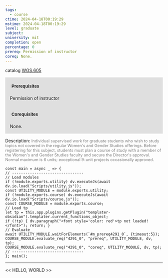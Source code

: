 ```yaml
---
tags:
  - course
ctime: 2024-04-18T00:19:29
mstime: 2024-04-18T00:19:29
level: graduate
subject: 
university: mit
completion: open
percentage: 0
prereq: Permission of instructor
coreq: None.
---
```


catalog [WGS.605](http://student.mit.edu/catalog/mWGSa.html#WGS.605)

<span style="display: block; padding: 15px; background-color: rgb(100, 100, 100, 0.2);"><font id="m_prereq4291_0" style="display: block; font-family: Arial, sans-serif; font-weight: bold; padding: 5px">Prerequisites</font><br><span id="prereq4291_0">Permission of instructor</span></span>
<span style="display: block; padding: 15px; background-color: rgb(100, 100, 100, 0.2);"><font id="m_coreq4291_0" style="display: block; font-family: Arial, sans-serif; font-weight: bold; padding: 5px">Corequisites</font><br><span id="coreq4291_0">None.</span></span>

<font style="">Description:</font>
<font style="color: grey; font-size: 0.8rem;">Individual supervised work for graduate students who wish to study topics not covered in the regular Women's and Gender Studies offerings. Before registering for this subject, students must plan a course of study with a member of the Women's and Gender Studies faculty and secure the Director's approval. Normal maximum is 6 units; exceptional 9-unit projects occasionally approved.</font>

```dataviewjs
const main = async _ => {
// --------------------------------
// Load modules
if (!module.exports.utility) dv.executeJs(await dv.io.load("Scripts/utility.js"));
const UTILITY_MODULE = module.exports.utility;
if (!module.exports.course) dv.executeJs(await dv.io.load("Scripts/course.js"));
const COURSE_MODULE = module.exports.course;
// Load tp
let tp = this.app.plugins.getPlugin("templater-obsidian").templater.current_functions_object;
if (!tp) { dv.paragraph("<font style='color: red'>tp not loaded!</font>"); return; }
// Evaluate
await UTILITY_MODULE.waitForElements(`#m_prereq4291_0`, {timeout:5});
COURSE_MODULE.evaluate_req("4291_0", "prereq", UTILITY_MODULE, dv, tp);
COURSE_MODULE.evaluate_req("4291_0", "coreq", UTILITY_MODULE, dv, tp);
// --------------------------------
}; main();
```

---

<< HELLO, WORLD >>
